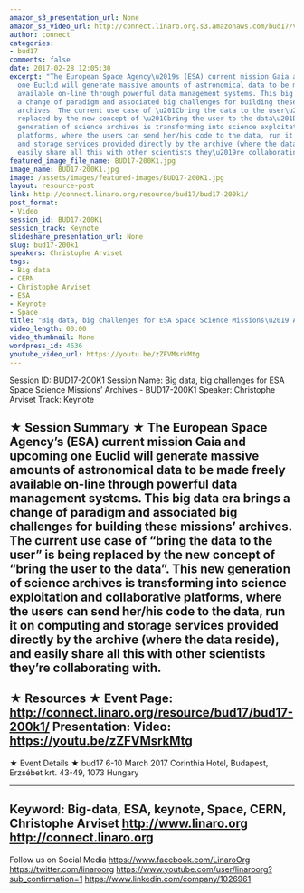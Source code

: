 ```yaml
---
amazon_s3_presentation_url: None
amazon_s3_video_url: http://connect.linaro.org.s3.amazonaws.com/bud17/Videos/Tuesday/BUD17-200K2%20Big%20data%20big%20challenges%20for%20ESA%20missions%20Archives.mp4
author: connect
categories:
- bud17
comments: false
date: 2017-02-28 12:05:30
excerpt: "The European Space Agency\u2019s (ESA) current mission Gaia and upcoming
  one Euclid will generate massive amounts of astronomical data to be made freely
  available on-line through powerful data management systems. This big data era brings
  a change of paradigm and associated big challenges for building these missions\u2019
  archives. The current use case of \u201Cbring the data to the user\u201D is being
  replaced by the new concept of \u201Cbring the user to the data\u201D. This new
  generation of science archives is transforming into science exploitation and collaborative
  platforms, where the users can send her/his code to the data, run it on computing
  and storage services provided directly by the archive (where the data reside), and
  easily share all this with other scientists they\u2019re collaborating with."
featured_image_file_name: BUD17-200K1.jpg
image_name: BUD17-200K1.jpg
image: /assets/images/featured-images/BUD17-200K1.jpg
layout: resource-post
link: http://connect.linaro.org/resource/bud17/bud17-200k1/
post_format:
- Video
session_id: BUD17-200K1
session_track: Keynote
slideshare_presentation_url: None
slug: bud17-200k1
speakers: Christophe Arviset
tags:
- Big data
- CERN
- Christophe Arviset
- ESA
- Keynote
- Space
title: "Big data, big challenges for ESA Space Science Missions\u2019 Archives - BUD17-200K1"
video_length: 00:00
video_thumbnail: None
wordpress_id: 4636
youtube_video_url: https://youtu.be/zZFVMsrkMtg
---
```


Session ID: BUD17-200K1
Session Name: Big data, big challenges for ESA Space Science Missions’ Archives - BUD17-200K1
Speaker: Christophe Arviset
Track: Keynote


★ Session Summary ★
The European Space Agency’s (ESA) current mission Gaia and upcoming one Euclid will generate massive amounts of astronomical data to be made freely available on-line through powerful data management systems. This big data era brings a change of paradigm and associated big challenges for building these missions’ archives. The current use case of “bring the data to the user” is being replaced by the new concept of “bring the user to the data”. This new generation of science archives is transforming into science exploitation and collaborative platforms, where the users can send her/his code to the data, run it on computing and storage services provided directly by the archive (where the data reside), and easily share all this with other scientists they’re collaborating with.
---------------------------------------------------
★ Resources ★
Event Page: http://connect.linaro.org/resource/bud17/bud17-200k1/
Presentation:
Video: https://youtu.be/zZFVMsrkMtg
---------------------------------------------------

★ Event Details ★
bud17
6-10 March 2017
Corinthia Hotel, Budapest,
Erzsébet krt. 43-49,
1073 Hungary

---------------------------------------------------
Keyword: Big-data, ESA, keynote, Space, CERN, Christophe Arviset
http://www.linaro.org
http://connect.linaro.org
---------------------------------------------------
Follow us on Social Media
https://www.facebook.com/LinaroOrg
https://twitter.com/linaroorg
https://www.youtube.com/user/linaroorg?sub_confirmation=1
https://www.linkedin.com/company/1026961
